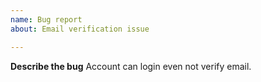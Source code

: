 ```yaml
---
name: Bug report
about: Email verification issue

---
```


**Describe the bug**
Account can login even not verify email.
